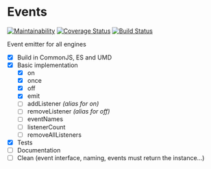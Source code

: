 # Events

[![Maintainability](https://api.codeclimate.com/v1/badges/f3da7bb1259957bbac24/maintainability)](https://codeclimate.com/github/bastienrobert/events/maintainability)
[![Coverage Status](https://coveralls.io/repos/github/bastienrobert/events/badge.svg)](https://coveralls.io/github/bastienrobert/events)
[![Build Status](https://travis-ci.org/bastienrobert/events.svg?branch=master)](https://travis-ci.org/bastienrobert/events)

Event emitter for all engines

- [x] Build in CommonJS, ES and UMD
- [x] Basic implementation
  - [x] on
  - [x] once
  - [x] off
  - [x] emit
  - [ ] addListener _(alias for on)_
  - [ ] removeListener _(alias for off)_
  - [ ] eventNames
  - [ ] listenerCount
  - [ ] removeAllListeners
- [x] Tests
- [ ] Documentation
- [ ] Clean (event interface, naming, events must return the instance...)
